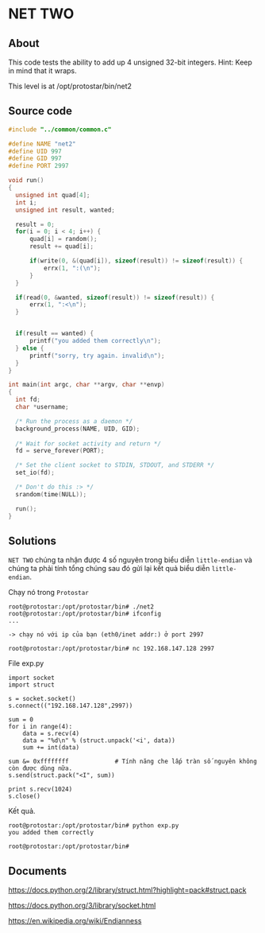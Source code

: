 # NET TWO

## About

This code tests the ability to add up 4 unsigned 32-bit integers. Hint: Keep in mind that it wraps.

This level is at /opt/protostar/bin/net2

## Source code

```C
#include "../common/common.c"

#define NAME "net2"
#define UID 997
#define GID 997
#define PORT 2997

void run()
{
  unsigned int quad[4];
  int i;
  unsigned int result, wanted;

  result = 0;
  for(i = 0; i < 4; i++) {
      quad[i] = random();
      result += quad[i];

      if(write(0, &(quad[i]), sizeof(result)) != sizeof(result)) {
          errx(1, ":(\n");
      }
  }

  if(read(0, &wanted, sizeof(result)) != sizeof(result)) {
      errx(1, ":<\n");
  }


  if(result == wanted) {
      printf("you added them correctly\n");
  } else {
      printf("sorry, try again. invalid\n");
  }
}

int main(int argc, char **argv, char **envp)
{
  int fd;
  char *username;

  /* Run the process as a daemon */
  background_process(NAME, UID, GID); 
  
  /* Wait for socket activity and return */
  fd = serve_forever(PORT);

  /* Set the client socket to STDIN, STDOUT, and STDERR */
  set_io(fd);

  /* Don't do this :> */
  srandom(time(NULL));

  run();
}
```

## Solutions

`NET TWO` chúng ta nhận được 4 số nguyên trong biểu diễn `little-endian` và chúng ta phải tính tổng chúng sau đó gửi lại kết quả biểu diễn `little-endian`. 

Chạy nó trong `Protostar`

```
root@protostar:/opt/protostar/bin# ./net2
root@protostar:/opt/protostar/bin# ifconfig
...

-> chạy nó với ip của bạn (eth0/inet addr:) ở port 2997

root@protostar:/opt/protostar/bin# nc 192.168.147.128 2997

```

File exp.py

```
import socket
import struct

s = socket.socket()
s.connect(("192.168.147.128",2997))

sum = 0
for i in range(4):
	data = s.recv(4)
	data = "%d\n" % (struct.unpack('<i', data))
	sum += int(data)

sum &= 0xffffffff             # Tính năng che lấp tràn số nguyên không còn được dùng nữa.
s.send(struct.pack("<I", sum))

print s.recv(1024)
s.close()
```

Kết quả.

```
root@protostar:/opt/protostar/bin# python exp.py
you added them correctly

root@protostar:/opt/protostar/bin#
```

## Documents

<https://docs.python.org/2/library/struct.html?highlight=pack#struct.pack>

<https://docs.python.org/3/library/socket.html>

<https://en.wikipedia.org/wiki/Endianness>






